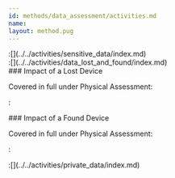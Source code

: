 ```yaml
---
id: methods/data_assessment/activities.md
name: 
layout: method.pug
---
```


<div class="boxtext">
:[](../../activities/sensitive_data/index.md)
</div>

<div class="boxtext">
:[](../../activities/data_lost_and_found/index.md)
</div>

<div class="boxtext">
### Impact of a Lost Device

Covered in full under Physical Assessment:

:[](../../activities/impact_lost_device/approach.md)
</div>

<div class="boxtext">
### Impact of a Found Device

Covered in full under Physical Assessment:

:[](../../activities/impact_found_device/approach.md)
</div>

<div class="boxtext">
:[](../../activities/private_data/index.md)
</div>


